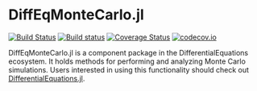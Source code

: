 # DiffEqMonteCarlo.jl

[![Build Status](https://travis-ci.org/JuliaDiffEq/DiffEqMonteCarlo.jl.svg?branch=master)](https://travis-ci.org/JuliaDiffEq/DiffEqMonteCarlo.jl)
[![Build status](https://ci.appveyor.com/api/projects/status/hp50j5ygaeelpbuq?svg=true)](https://ci.appveyor.com/project/ChrisRackauckas/diffeqmontecarlo-jl)
[![Coverage Status](https://coveralls.io/repos/JuliaDiffEq/DiffEqMonteCarlo.jl/badge.svg?branch=master&service=github)](https://coveralls.io/github/JuliaDiffEq/DiffEqMonteCarlo.jl?branch=master)
[![codecov.io](http://codecov.io/github/JuliaDiffEq/DiffEqMonteCarlo.jl/coverage.svg?branch=master)](http://codecov.io/github/JuliaDiffEq/DiffEqMonteCarlo.jl?branch=master)

DiffEqMonteCarlo.jl is a component package in the DifferentialEquations ecosystem.
It holds methods for performing and analyzing Monte Carlo simulations.
Users interested in using this functionality should check out
[DifferentialEquations.jl](https://github.com/JuliaDiffEq/DifferentialEquations.jl).
